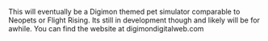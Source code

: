 This will eventually be a Digimon themed pet simulator comparable to Neopets or Flight Rising. Its still in development though and likely will be for awhile. You can find the website at digimondigitalweb.com

